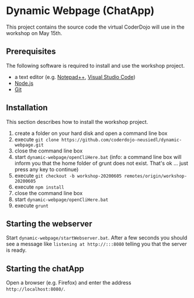 # Dynamic Webpage (ChatApp)
This project contains the source code the virtual CoderDojo will use in the workshop on May 15th.

## Prerequisites

The following software is required to install and use the workshop project.

* a text editor (e.g. [Notepad++](https://notepad-plus-plus.org), [Visual Studio Code](https://code.visualstudio.com))
* [Node.js](https://nodejs.org/en/download/)
* [Git](https://git-scm.com/download/win)

## Installation

This section describes how to install the workshop project.

1. create a folder on your hard disk and open a command line box
2. execute `git clone https://github.com/coderdojo-neusiedl/dynamic-webpage.git`
3. close the command line box
4. start `dynamic-webpage/openCliHere.bat` (info: a command line box will inform you that the home folder of grunt does not exist. That's ok ... just press any key to continue)
5. execute `git checkout -b workshop-20200605 remotes/origin/workshop-20200605`
6. execute `npm install`
7. close the command line box
8. start `dynamic-webpage/openCliHere.bat`
9. execute `grunt`

## Starting the webserver

Start `dynamic-webpage/startWebserver.bat`. After a few seconds you should see a message like `listening at http://:::8080` telling you that the server is ready.

## Starting the chatApp

Open a browser (e.g. Firefox) and enter the address `http://localhost:8080/`.
